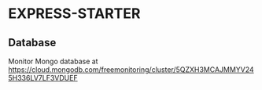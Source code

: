 # EXPRESS-STARTER

## Database

Monitor Mongo database at https://cloud.mongodb.com/freemonitoring/cluster/5QZXH3MCAJMMYV245H336LV7LF3VDUEF